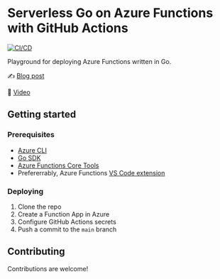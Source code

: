 # Serverless Go on Azure Functions with GitHub Actions
[![CI/CD](https://github.com/sahansera/go-azure-functions/actions/workflows/deploy.yml/badge.svg)](https://github.com/sahansera/go-azure-functions/actions/workflows/deploy.yml)

Playground for deploying Azure Functions written in Go.

✍️ [Blog post](https://sahansera.com/blog/2021/07/azure-functions-go/)

🎥 [Video](https://www.youtube.com/watch?v=0FqD8LTjHbg)

## Getting started

### Prerequisites

- [Azure CLI](https://docs.microsoft.com/en-us/cli/azure/install-azure-cli)
- [Go SDK](https://go.dev/dl/)
- [Azure Functions Core Tools](https://docs.microsoft.com/en-us/azure/azure-functions/functions-run-local?tabs=v4%2Cmacos%2Ccsharp%2Cportal%2Cbash#install-the-azure-functions-core-tools)
- Prefererrably, Azure Functions [VS Code extension](https://marketplace.visualstudio.com/items?itemName=ms-azuretools.vscode-azurefunctions)

### Deploying

1. Clone the repo
2. Create a Function App in Azure
3. Configure GitHub Actions secrets
4. Push a commit to the `main` branch

## Contributing

Contributions are welcome!
